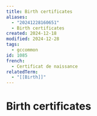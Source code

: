 ```yaml
---
title: Birth certificates
aliases:
  - "20241228160651"
  - Birth certificates
created: 2024-12-18
modified: 2024-12-28
tags:
  - gccommon
id: 1085
french:
  - Certificat de naissance
relatedTerm:
  - "[[Birth]]"
---
```

# Birth certificates
